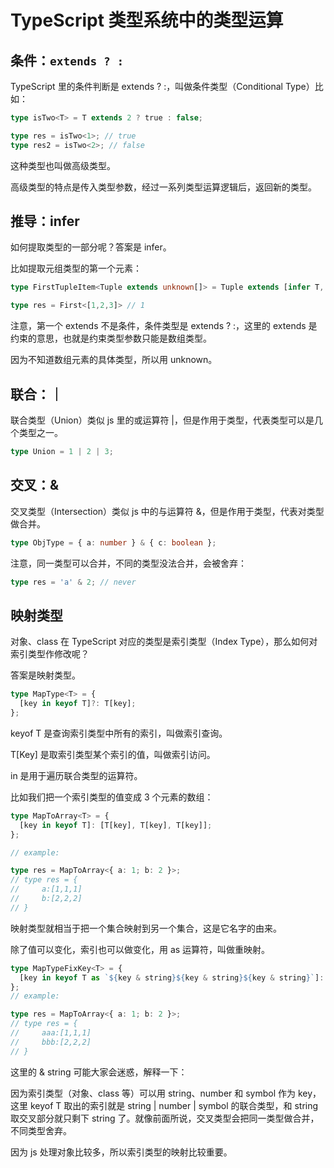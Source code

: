 # TypeScript 类型系统中的类型运算

## 条件：`extends ? :`

TypeScript 里的条件判断是 extends ? :，叫做条件类型（Conditional Type）比如：

```ts
type isTwo<T> = T extends 2 ? true : false;

type res = isTwo<1>; // true
type res2 = isTwo<2>; // false
```

这种类型也叫做高级类型。

高级类型的特点是传入类型参数，经过一系列类型运算逻辑后，返回新的类型。

## 推导：infer

如何提取类型的一部分呢？答案是 infer。

比如提取元组类型的第一个元素：

```ts
type FirstTupleItem<Tuple extends unknown[]> = Tuple extends [infer T, ...inter R] ? T : never;

type res = First<[1,2,3]> // 1
```

注意，第一个 extends 不是条件，条件类型是 extends ? :，这里的 extends 是约束的意思，也就是约束类型参数只能是数组类型。

因为不知道数组元素的具体类型，所以用 unknown。

## 联合：｜

联合类型（Union）类似 js 里的或运算符 |，但是作用于类型，代表类型可以是几个类型之一。

```ts
type Union = 1 | 2 | 3;
```

## 交叉：&

交叉类型（Intersection）类似 js 中的与运算符 &，但是作用于类型，代表对类型做合并。

```ts
type ObjType = { a: number } & { c: boolean };
```

注意，同一类型可以合并，不同的类型没法合并，会被舍弃：

```ts
type res = 'a' & 2; // never
```

## 映射类型

对象、class 在 TypeScript 对应的类型是索引类型（Index Type），那么如何对索引类型作修改呢？

答案是映射类型。

```ts
type MapType<T> = {
  [key in keyof T]?: T[key];
};
```

keyof T 是查询索引类型中所有的索引，叫做索引查询。

T[Key] 是取索引类型某个索引的值，叫做索引访问。

in 是用于遍历联合类型的运算符。

比如我们把一个索引类型的值变成 3 个元素的数组：

```ts
type MapToArray<T> = {
  [key in keyof T]: [T[key], T[key], T[key]];
};

// example:

type res = MapToArray<{ a: 1; b: 2 }>;
// type res = {
//     a:[1,1,1]
//     b:[2,2,2]
// }
```

映射类型就相当于把一个集合映射到另一个集合，这是它名字的由来。

除了值可以变化，索引也可以做变化，用 as 运算符，叫做重映射。

```ts
type MapTypeFixKey<T> = {
  [key in keyof T as `${key & string}${key & string}${key & string}`]: [T[key], T[key], T[key]];
};
// example:

type res = MapToArray<{ a: 1; b: 2 }>;
// type res = {
//     aaa:[1,1,1]
//     bbb:[2,2,2]
// }
```

这里的 & string 可能大家会迷惑，解释一下：

因为索引类型（对象、class 等）可以用 string、number 和 symbol 作为 key，这里 keyof T 取出的索引就是 string | number | symbol 的联合类型，和 string 取交叉部分就只剩下 string 了。就像前面所说，交叉类型会把同一类型做合并，不同类型舍弃。

因为 js 处理对象比较多，所以索引类型的映射比较重要。
